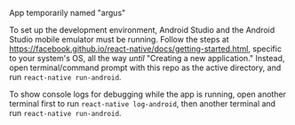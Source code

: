 App temporarily named "argus"

To set up the development environment, Android Studio and the Android Studio mobile emulator must be running. Follow the steps at https://facebook.github.io/react-native/docs/getting-started.html, specific to your system's OS, all the way *until* "Creating a new application." Instead, open terminal/command prompt with this repo as the active directory, and run `react-native run-android`. 

To show console logs for debugging while the app is running, open another terminal first to run `react-native log-android`, then another terminal and run `react-native run-android`.